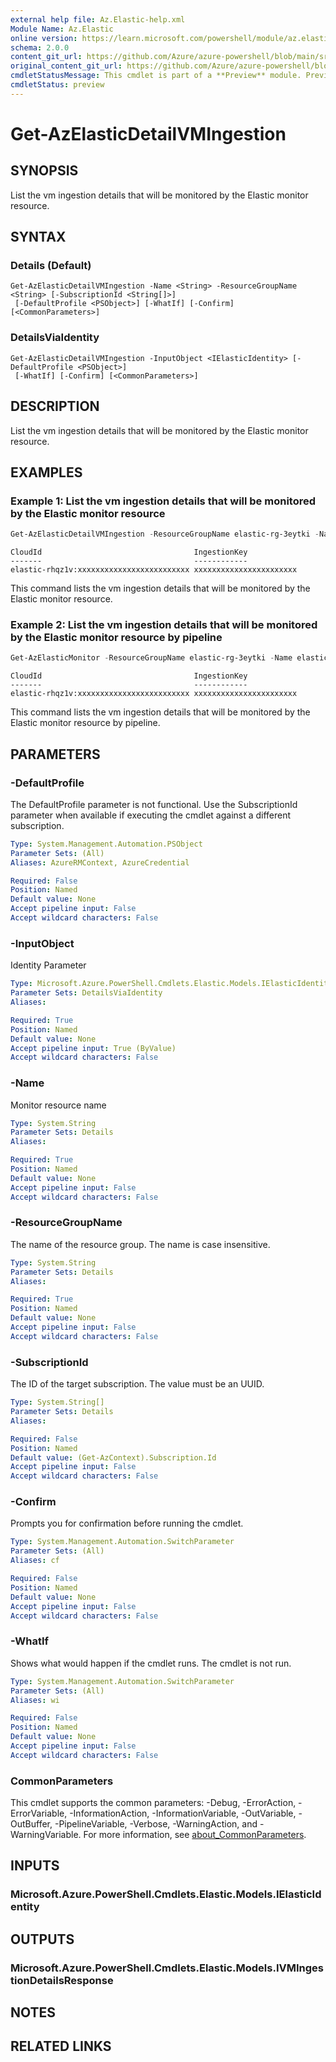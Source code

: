 ```yaml
---
external help file: Az.Elastic-help.xml
Module Name: Az.Elastic
online version: https://learn.microsoft.com/powershell/module/az.elastic/get-azelasticdetailvmingestion
schema: 2.0.0
content_git_url: https://github.com/Azure/azure-powershell/blob/main/src/Elastic/Elastic/help/Get-AzElasticDetailVMIngestion.md
original_content_git_url: https://github.com/Azure/azure-powershell/blob/main/src/Elastic/Elastic/help/Get-AzElasticDetailVMIngestion.md
cmdletStatusMessage: This cmdlet is part of a **Preview** module. Preview versions aren't recommended for use in production environments. For more information, see https://aka.ms/azps-refstatus.
cmdletStatus: preview
---
```

# Get-AzElasticDetailVMIngestion

## SYNOPSIS
List the vm ingestion details that will be monitored by the Elastic monitor resource.

## SYNTAX

### Details (Default)
```
Get-AzElasticDetailVMIngestion -Name <String> -ResourceGroupName <String> [-SubscriptionId <String[]>]
 [-DefaultProfile <PSObject>] [-WhatIf] [-Confirm] [<CommonParameters>]
```

### DetailsViaIdentity
```
Get-AzElasticDetailVMIngestion -InputObject <IElasticIdentity> [-DefaultProfile <PSObject>]
 [-WhatIf] [-Confirm] [<CommonParameters>]
```

## DESCRIPTION
List the vm ingestion details that will be monitored by the Elastic monitor resource.

## EXAMPLES

### Example 1: List the vm ingestion details that will be monitored by the Elastic monitor resource
```powershell
Get-AzElasticDetailVMIngestion -ResourceGroupName elastic-rg-3eytki -Name elastic-rhqz1v
```

```output
CloudId                                  IngestionKey
-------                                  ------------
elastic-rhqz1v:xxxxxxxxxxxxxxxxxxxxxxxxx xxxxxxxxxxxxxxxxxxxxxxx
```

This command lists the vm ingestion details that will be monitored by the Elastic monitor resource.

### Example 2: List the vm ingestion details that will be monitored by the Elastic monitor resource by pipeline
```powershell
Get-AzElasticMonitor -ResourceGroupName elastic-rg-3eytki -Name elastic-rhqz1v | Get-AzElasticDetailVMIngestion
```

```output
CloudId                                  IngestionKey
-------                                  ------------
elastic-rhqz1v:xxxxxxxxxxxxxxxxxxxxxxxxx xxxxxxxxxxxxxxxxxxxxxxx
```

This command lists the vm ingestion details that will be monitored by the Elastic monitor resource by pipeline.

## PARAMETERS

### -DefaultProfile
The DefaultProfile parameter is not functional.
Use the SubscriptionId parameter when available if executing the cmdlet against a different subscription.

```yaml
Type: System.Management.Automation.PSObject
Parameter Sets: (All)
Aliases: AzureRMContext, AzureCredential

Required: False
Position: Named
Default value: None
Accept pipeline input: False
Accept wildcard characters: False
```

### -InputObject
Identity Parameter

```yaml
Type: Microsoft.Azure.PowerShell.Cmdlets.Elastic.Models.IElasticIdentity
Parameter Sets: DetailsViaIdentity
Aliases:

Required: True
Position: Named
Default value: None
Accept pipeline input: True (ByValue)
Accept wildcard characters: False
```

### -Name
Monitor resource name

```yaml
Type: System.String
Parameter Sets: Details
Aliases:

Required: True
Position: Named
Default value: None
Accept pipeline input: False
Accept wildcard characters: False
```

### -ResourceGroupName
The name of the resource group.
The name is case insensitive.

```yaml
Type: System.String
Parameter Sets: Details
Aliases:

Required: True
Position: Named
Default value: None
Accept pipeline input: False
Accept wildcard characters: False
```

### -SubscriptionId
The ID of the target subscription.
The value must be an UUID.

```yaml
Type: System.String[]
Parameter Sets: Details
Aliases:

Required: False
Position: Named
Default value: (Get-AzContext).Subscription.Id
Accept pipeline input: False
Accept wildcard characters: False
```

### -Confirm
Prompts you for confirmation before running the cmdlet.

```yaml
Type: System.Management.Automation.SwitchParameter
Parameter Sets: (All)
Aliases: cf

Required: False
Position: Named
Default value: None
Accept pipeline input: False
Accept wildcard characters: False
```

### -WhatIf
Shows what would happen if the cmdlet runs.
The cmdlet is not run.

```yaml
Type: System.Management.Automation.SwitchParameter
Parameter Sets: (All)
Aliases: wi

Required: False
Position: Named
Default value: None
Accept pipeline input: False
Accept wildcard characters: False
```

### CommonParameters
This cmdlet supports the common parameters: -Debug, -ErrorAction, -ErrorVariable, -InformationAction, -InformationVariable, -OutVariable, -OutBuffer, -PipelineVariable, -Verbose, -WarningAction, and -WarningVariable. For more information, see [about_CommonParameters](http://go.microsoft.com/fwlink/?LinkID=113216).

## INPUTS

### Microsoft.Azure.PowerShell.Cmdlets.Elastic.Models.IElasticIdentity

## OUTPUTS

### Microsoft.Azure.PowerShell.Cmdlets.Elastic.Models.IVMIngestionDetailsResponse

## NOTES

## RELATED LINKS

